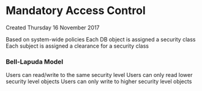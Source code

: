 # Mandatory Access Control
Created Thursday 16 November 2017

Based on system-wide policies
Each DB object is assigned a security class
Each subject is assigned a clearance for a security class

### Bell-Lapuda Model
Users can read/write to the same security level
Users can only read lower security level objects
Users can only write to higher security level objects


